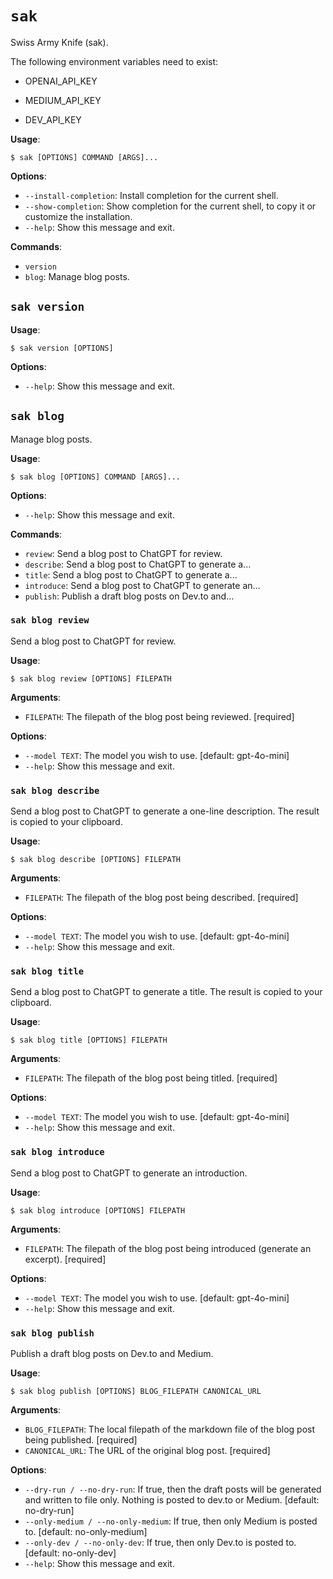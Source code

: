 # `sak`

Swiss Army Knife (sak).

The following environment variables need to exist:

- OPENAI_API_KEY

- MEDIUM_API_KEY

- DEV_API_KEY

**Usage**:

```console
$ sak [OPTIONS] COMMAND [ARGS]...
```

**Options**:

* `--install-completion`: Install completion for the current shell.
* `--show-completion`: Show completion for the current shell, to copy it or customize the installation.
* `--help`: Show this message and exit.

**Commands**:

* `version`
* `blog`: Manage blog posts.

## `sak version`

**Usage**:

```console
$ sak version [OPTIONS]
```

**Options**:

* `--help`: Show this message and exit.

## `sak blog`

Manage blog posts.

**Usage**:

```console
$ sak blog [OPTIONS] COMMAND [ARGS]...
```

**Options**:

* `--help`: Show this message and exit.

**Commands**:

* `review`: Send a blog post to ChatGPT for review.
* `describe`: Send a blog post to ChatGPT to generate a...
* `title`: Send a blog post to ChatGPT to generate a...
* `introduce`: Send a blog post to ChatGPT to generate an...
* `publish`: Publish a draft blog posts on Dev.to and...

### `sak blog review`

Send a blog post to ChatGPT for review.

**Usage**:

```console
$ sak blog review [OPTIONS] FILEPATH
```

**Arguments**:

* `FILEPATH`: The filepath of the blog post being reviewed.  [required]

**Options**:

* `--model TEXT`: The model you wish to use.  [default: gpt-4o-mini]
* `--help`: Show this message and exit.

### `sak blog describe`

Send a blog post to ChatGPT to generate a one-line description. The result is copied to your clipboard.

**Usage**:

```console
$ sak blog describe [OPTIONS] FILEPATH
```

**Arguments**:

* `FILEPATH`: The filepath of the blog post being described.  [required]

**Options**:

* `--model TEXT`: The model you wish to use.  [default: gpt-4o-mini]
* `--help`: Show this message and exit.

### `sak blog title`

Send a blog post to ChatGPT to generate a title. The result is copied to your clipboard.

**Usage**:

```console
$ sak blog title [OPTIONS] FILEPATH
```

**Arguments**:

* `FILEPATH`: The filepath of the blog post being titled.  [required]

**Options**:

* `--model TEXT`: The model you wish to use.  [default: gpt-4o-mini]
* `--help`: Show this message and exit.

### `sak blog introduce`

Send a blog post to ChatGPT to generate an introduction.

**Usage**:

```console
$ sak blog introduce [OPTIONS] FILEPATH
```

**Arguments**:

* `FILEPATH`: The filepath of the blog post being introduced (generate an excerpt).  [required]

**Options**:

* `--model TEXT`: The model you wish to use.  [default: gpt-4o-mini]
* `--help`: Show this message and exit.

### `sak blog publish`

Publish a draft blog posts on Dev.to and Medium.

**Usage**:

```console
$ sak blog publish [OPTIONS] BLOG_FILEPATH CANONICAL_URL
```

**Arguments**:

* `BLOG_FILEPATH`: The local filepath of the markdown file of the blog post being published.  [required]
* `CANONICAL_URL`: The URL of the original blog post.  [required]

**Options**:

* `--dry-run / --no-dry-run`: If true, then the draft posts will be generated and written to file only. Nothing is posted to dev.to or Medium.  [default: no-dry-run]
* `--only-medium / --no-only-medium`: If true, then only Medium is posted to.  [default: no-only-medium]
* `--only-dev / --no-only-dev`: If true, then only Dev.to is posted to.  [default: no-only-dev]
* `--help`: Show this message and exit.
